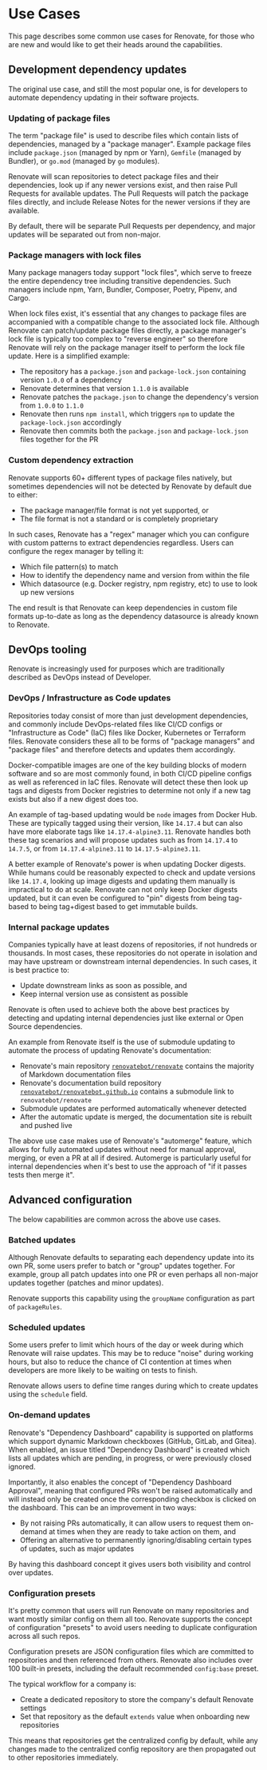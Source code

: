 # Use Cases

This page describes some common use cases for Renovate, for those who are new and would like to get their heads around the capabilities.

## Development dependency updates

The original use case, and still the most popular one, is for developers to automate dependency updating in their software projects.

### Updating of package files

The term "package file" is used to describe files which contain lists of dependencies, managed by a "package manager".
Example package files include `package.json` (managed by npm or Yarn), `Gemfile` (managed by Bundler), or `go.mod` (managed by `go` modules).

Renovate will scan repositories to detect package files and their dependencies, look up if any newer versions exist, and then raise Pull Requests for available updates.
The Pull Requests will patch the package files directly, and include Release Notes for the newer versions if they are available.

By default, there will be separate Pull Requests per dependency, and major updates will be separated out from non-major.

### Package managers with lock files

Many package managers today support "lock files", which serve to freeze the entire dependency tree including transitive dependencies.
Such managers include npm, Yarn, Bundler, Composer, Poetry, Pipenv, and Cargo.

When lock files exist, it's essential that any changes to package files are accompanied with a compatible change to the associated lock file.
Although Renovate can patch/update package files directly, a package manager's lock file is typically too complex to "reverse engineer" so therefore Renovate will rely on the package manager itself to perform the lock file update.
Here is a simplified example:

- The repository has a `package.json` and `package-lock.json` containing version `1.0.0` of a dependency
- Renovate determines that version `1.1.0` is available
- Renovate patches the `package.json` to change the dependency's version from `1.0.0` to `1.1.0`
- Renovate then runs `npm install`, which triggers `npm` to update the `package-lock.json` accordingly
- Renovate then commits both the `package.json` and `package-lock.json` files together for the PR

### Custom dependency extraction

Renovate supports 60+ different types of package files natively, but sometimes dependencies will not be detected by Renovate by default due to either:

- The package manager/file format is not yet supported, or
- The file format is not a standard or is completely proprietary

In such cases, Renovate has a "regex" manager which you can configure with custom patterns to extract dependencies regardless.
Users can configure the regex manager by telling it:

- Which file pattern(s) to match
- How to identify the dependency name and version from within the file
- Which datasource (e.g. Docker registry, npm registry, etc) to use to look up new versions

The end result is that Renovate can keep dependencies in custom file formats up-to-date as long as the dependency datasource is already known to Renovate.

## DevOps tooling

Renovate is increasingly used for purposes which are traditionally described as DevOps instead of Developer.

### DevOps / Infrastructure as Code updates

Repositories today consist of more than just development dependencies, and commonly include DevOps-related files like CI/CD configs or "Infrastructure as Code" (IaC) files like Docker, Kubernetes or Terraform files.
Renovate considers these all to be forms of "package managers" and "package files" and therefore detects and updates them accordingly.

Docker-compatible images are one of the key building blocks of modern software and so are most commonly found, in both CI/CD pipeline configs as well as referenced in IaC files.
Renovate will detect these then look up tags and digests from Docker registries to determine not only if a new tag exists but also if a new digest does too.

An example of tag-based updating would be `node` images from Docker Hub.
These are typically tagged using their version, like `14.17.4` but can also have more elaborate tags like `14.17.4-alpine3.11`.
Renovate handles both these tag scenarios and will propose updates such as from `14.17.4` to `14.7.5`, or from `14.17.4-alpine3.11` to `14.17.5-alpine3.11`.

A better example of Renovate's power is when updating Docker digests.
While humans could be reasonably expected to check and update versions like `14.17.4`, looking up image digests and updating them manually is impractical to do at scale.
Renovate can not only keep Docker digests updated, but it can even be configured to "pin" digests from being tag-based to being tag+digest based to get immutable builds.

### Internal package updates

Companies typically have at least dozens of repositories, if not hundreds or thousands.
In most cases, these repositories do not operate in isolation and may have upstream or downstream internal dependencies.
In such cases, it is best practice to:

- Update downstream links as soon as possible, and
- Keep internal version use as consistent as possible

Renovate is often used to achieve both the above best practices by detecting and updating internal dependencies just like external or Open Source dependencies.

An example from Renovate itself is the use of submodule updating to automate the process of updating Renovate's documentation:

- Renovate's main repository [`renovatebot/renovate`](https://github.com/renovatebot/renovate) contains the majority of Markdown documentation files
- Renovate's documentation build repository [`renovatebot/renovatebot.github.io`](https://github.com/renovatebot/renovatebot.github.io) contains a submodule link to `renovatebot/renovate`
- Submodule updates are performed automatically whenever detected
- After the automatic update is merged, the documentation site is rebuilt and pushed live

The above use case makes use of Renovate's "automerge" feature, which allows for fully automated updates without need for manual approval, merging, or even a PR at all if desired.
Automerge is particularly useful for internal dependencies when it's best to use the approach of "if it passes tests then merge it".

## Advanced configuration

The below capabilities are common across the above use cases.

### Batched updates

Although Renovate defaults to separating each dependency update into its own PR, some users prefer to batch or "group" updates together.
For example, group all patch updates into one PR or even perhaps all non-major updates together (patches and minor updates).

Renovate supports this capability using the `groupName` configuration as part of `packageRules`.

### Scheduled updates

Some users prefer to limit which hours of the day or week during which Renovate will raise updates.
This may be to reduce "noise" during working hours, but also to reduce the chance of CI contention at times when developers are more likely to be waiting on tests to finish.

Renovate allows users to define time ranges during which to create updates using the `schedule` field.

### On-demand updates

Renovate's "Dependency Dashboard" capability is supported on platforms which support dynamic Markdown checkboxes (GitHub, GitLab, and Gitea).
When enabled, an issue titled "Dependency Dashboard" is created which lists all updates which are pending, in progress, or were previously closed ignored.

Importantly, it also enables the concept of "Dependency Dashboard Approval", meaning that configured PRs won't be raised automatically and will instead only be created once the corresponding checkbox is clicked on the dashboard.
This can be an improvement in two ways:

- By not raising PRs automatically, it can allow users to request them on-demand at times when they are ready to take action on them, and
- Offering an alternative to permanently ignoring/disabling certain types of updates, such as major updates

By having this dashboard concept it gives users both visibility and control over updates.

### Configuration presets

It's pretty common that users will run Renovate on many repositories and want mostly similar config on them all too.
Renovate supports the concept of configuration "presets" to avoid users needing to duplicate configuration across all such repos.

Configuration presets are JSON configuration files which are committed to repositories and then referenced from others.
Renovate also includes over 100 built-in presets, including the default recommended `config:base` preset.

The typical workflow for a company is:

- Create a dedicated repository to store the company's default Renovate settings
- Set that repository as the default `extends` value when onboarding new repositories

This means that repositories get the centralized config by default, while any changes made to the centralized config repository are then propagated out to other repositories immediately.
